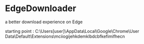 # EdgeDownloader
a better download experience on Edge




starting point : C:\Users\[user]\AppData\Local\Google\Chrome\User Data\Default\Extensions\mciiogijehkdemklbdcbfkefimifhecn